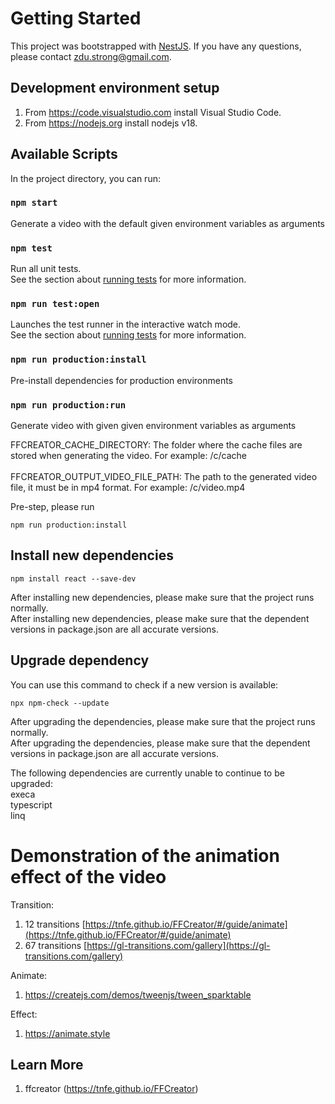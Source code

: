 # Getting Started

This project was bootstrapped with [NestJS](https://nestjs.com). If you have any questions, please contact zdu.strong@gmail.com.<br/>

## Development environment setup
1. From https://code.visualstudio.com install Visual Studio Code.<br/>
2. From https://nodejs.org install nodejs v18.<br/>

## Available Scripts

In the project directory, you can run:<br/>

### `npm start`

Generate a video with the default given environment variables as arguments<br/>

### `npm test`

Run all unit tests.<br/>
See the section about [running tests](https://jestjs.io) for more information.<br/>

###  `npm run test:open`

Launches the test runner in the interactive watch mode.<br/>
See the section about [running tests](https://jestjs.io) for more information.<br/>

### `npm run production:install`

Pre-install dependencies for production environments<br/>

###  `npm run production:run`

Generate video with given given environment variables as arguments<br/>

FFCREATOR_CACHE_DIRECTORY:  The folder where the cache files are stored when generating the video. For example: /c/cache<Br/><br/>
FFCREATOR_OUTPUT_VIDEO_FILE_PATH:  The path to the generated video file, it must be in mp4 format. For example: /c/video.mp4<br/>

Pre-step, please run<br/>

    npm run production:install 

## Install new dependencies

    npm install react --save-dev

After installing new dependencies, please make sure that the project runs normally.<br/>
After installing new dependencies, please make sure that the dependent versions in package.json are all accurate versions.<br/>

## Upgrade dependency

You can use this command to check if a new version is available:<br/>

    npx npm-check --update

After upgrading the dependencies, please make sure that the project runs normally.<br/>
After upgrading the dependencies, please make sure that the dependent versions in package.json are all accurate versions.<br/>

The following dependencies are currently unable to continue to be upgraded:<br/>
execa <br/>
typescript <br/>
linq <br/>

# Demonstration of the animation effect of the video

Transition:
1. 12 transitions [https://tnfe.github.io/FFCreator/#/guide/animate](https://tnfe.github.io/FFCreator/#/guide/animate)
2. 67 transitions [https://gl-transitions.com/gallery](https://gl-transitions.com/gallery)

Animate:
1. https://createjs.com/demos/tweenjs/tween_sparktable

Effect:
1. https://animate.style

## Learn More

1. ffcreator (https://tnfe.github.io/FFCreator)<br/>
